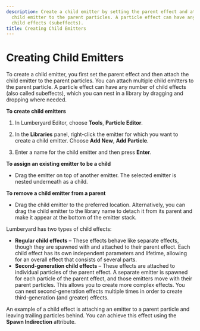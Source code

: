 ```yaml
---
description: Create a child emitter by setting the parent effect and attaching the
  child emitter to the parent particles. A particle effect can have any number of
  child effects (subeffects).
title: Creating Child Emitters
---
```

# Creating Child Emitters<a name="particle-emitter-creating-child"></a>

To create a child emitter, you first set the parent effect and then attach the child emitter to the parent particles\. You can attach multiple child emitters to the parent particle\. A particle effect can have any number of child effects \(also called subeffects\), which you can nest in a library by dragging and dropping where needed\.

**To create child emitters**

1. In Lumberyard Editor, choose **Tools**, **Particle Editor**\.

1. In the **Libraries** panel, right\-click the emitter for which you want to create a child emitter\. Choose **Add New**, **Add Particle**\.

1. Enter a name for the child emitter and then press **Enter**\.

**To assign an existing emitter to be a child**
+ Drag the emitter on top of another emitter\. The selected emitter is nested underneath as a child\. 

**To remove a child emitter from a parent**
+ Drag the child emitter to the preferred location\. Alternatively, you can drag the child emitter to the library name to detach it from its parent and make it appear at the bottom of the emitter stack\.

Lumberyard has two types of child effects:
+ **Regular child effects** – These effects behave like separate effects, though they are spawned with and attached to their parent effect\. Each child effect has its own independent parameters and lifetime, allowing for an overall effect that consists of several parts\.
+ **Second\-generation child effects** – These effects are attached to individual particles of the parent effect\. A separate emitter is spawned for each particle of the parent effect, and those emitters move with their parent particles\. This allows you to create more complex effects\. You can nest second\-generation effects multiple times in order to create third\-generation \(and greater\) effects\.

An example of a child effect is attaching an emitter to a parent particle and leaving trailing particles behind\. You can achieve this effect using the **Spawn Indirection** attribute\.